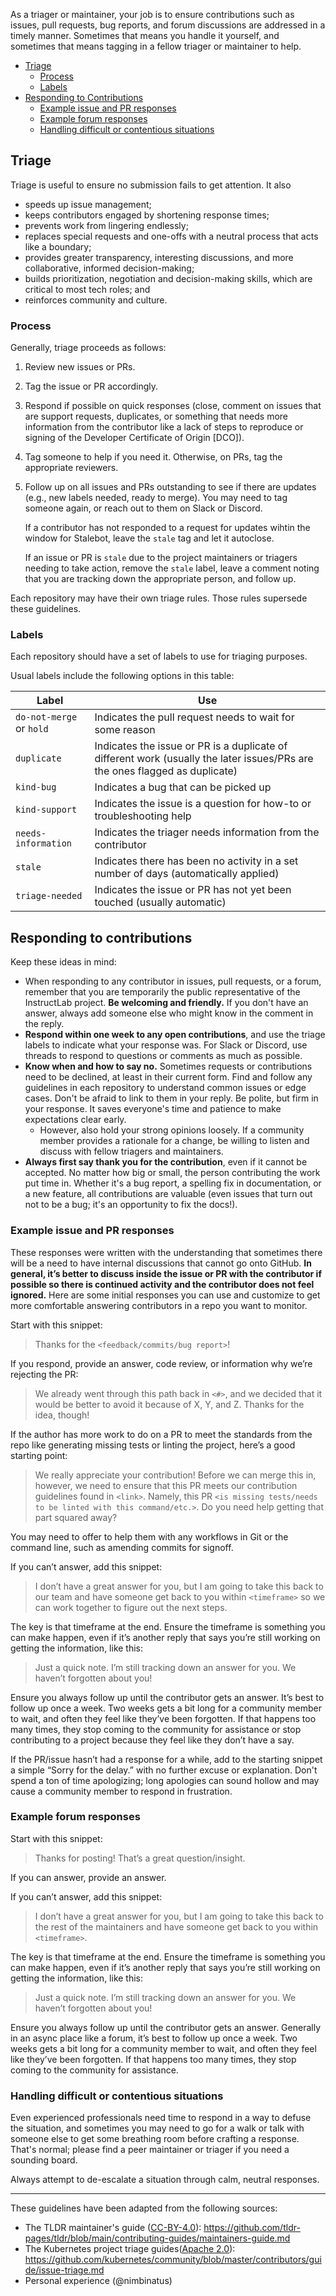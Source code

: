 As a triager or maintainer, your job is to ensure contributions such as issues, pull requests, bug reports, and forum discussions are addressed in a timely manner. Sometimes that means you handle it yourself, and sometimes that means tagging in a fellow triager or maintainer to help.

- [Triage](#triage)
  - [Process](#process) 
  - [Labels](#labels)
- [Responding to Contributions](#responding-to-contributions)
  - [Example issue and PR responses](#example-issue-and-pr-responses)
  - [Example forum responses](#example-forum-responses)
  - [Handling difficult or contentious situations](#handling-difficult-or-contentious-situations)

## Triage

Triage is useful to ensure no submission fails to get attention. It also

- speeds up issue management;
- keeps contributors engaged by shortening response times;
- prevents work from lingering endlessly;
- replaces special requests and one-offs with a neutral process that acts like a boundary;
- provides greater transparency, interesting discussions, and more collaborative, informed decision-making;
- builds prioritization, negotiation and decision-making skills, which are critical to most tech roles; and
- reinforces community and culture.

### Process

Generally, triage proceeds as follows:

1. Review new issues or PRs.
2. Tag the issue or PR accordingly.
3. Respond if possible on quick responses (close, comment on issues that are support requests, duplicates, or something that needs more information from the contributor like a lack of steps to reproduce or signing of the Developer Certificate of Origin [DCO]).
4. Tag someone to help if you need it. Otherwise, on PRs, tag the appropriate reviewers.
5. Follow up on all issues and PRs outstanding to see if there are updates (e.g., new labels needed, ready to merge). You may need to tag someone again, or reach out to them on Slack or Discord.

    If a contributor has not responded to a request for updates wihtin the window for Stalebot, leave the `stale` tag and let it autoclose.

    If an issue or PR is `stale` due to the project maintainers or triagers 
     needing to take action, remove the `stale` label, leave a comment noting   that you are tracking down the appropriate person, and follow up.

Each repository may have their own triage rules. Those rules supersede these guidelines.

### Labels

Each repository should have a set of labels to use for triaging purposes.

Usual labels include the following options in this table:

Label | Use
--|--
`do-not-merge` or `hold` | Indicates the pull request needs to wait for some reason
`duplicate` | Indicates the issue or PR is a duplicate of different work (usually the later issues/PRs are the ones flagged as duplicate)
`kind-bug` | Indicates a bug that can be picked up
`kind-support` | Indicates the issue is a question for how-to or troubleshooting help
`needs-information` | Indicates the triager needs information from the contributor
`stale` | Indicates there has been no activity in a set number of days (automatically applied)
`triage-needed` | Indicates the issue or PR has not yet been touched (usually automatic)

## Responding to contributions

Keep these ideas in mind:
- When responding to any contributor in issues, pull requests, or a forum, remember that you are temporarily the public representative of the InstructLab project. **Be welcoming and friendly.** If you don't have an answer, always add someone else who might know in the comment in the reply.
- **Respond within one week to any open contributions**, and use the triage labels to indicate what your response was. For Slack or Discord, use threads to respond to questions or comments as much as possible.
- **Know when and how to say no.** Sometimes requests or contributions need to be declined, at least in their current form. Find and follow any guidelines in each repository to understand common issues or edge cases. Don't be afraid to link to them in your reply. Be polite, but firm in your response. It saves everyone's time and patience to make expectations clear early.
  - However, also hold your strong opinions loosely. If a community member provides a rationale for a change, be willing to listen and discuss with fellow triagers and maintainers.
- **Always first say thank you for the contribution**, even if it cannot be accepted. No matter how big or small, the person contributing the work put time in. Whether it's a bug report, a spelling fix in documentation, or a new feature, all contributions are valuable (even issues that turn out not to be a bug; it's an opportunity to fix the docs!).

### Example issue and PR responses

These responses were written with the understanding that sometimes there will be a need to have internal discussions that cannot go onto GitHub. **In general, it’s better to discuss inside the issue or PR with the contributor if possible so there is continued activity and the contributor does not feel ignored.** Here are some initial responses you can use and customize to get more comfortable answering contributors in a repo you want to monitor.

Start with this snippet:

> Thanks for the `<feedback/commits/bug report>`!

If you respond, provide an answer, code review, or information why we’re rejecting the PR:

>We already went through this path back in `<#>`, and we decided that it would be better to avoid it because of X, Y, and Z. Thanks for the idea, though!
 
If the author has more work to do on a PR to meet the standards from the repo like generating missing tests or linting the project, here’s a good starting point:

> We really appreciate your contribution! Before we can merge this in, however, we need to ensure that this PR meets our contribution guidelines found in `<link>`. Namely, this PR `<is missing tests/needs to be linted with this command/etc.>`. Do you need help getting that part squared away?

You may need to offer to help them with any workflows in Git or the command line, such as amending commits for signoff.

If you can’t answer, add this snippet:

>I don’t have a great answer for you, but I am going to take this back to our team and have someone get back to you within `<timeframe>` so we can work together to figure out the next steps.

The key is that timeframe at the end. Ensure the timeframe is something you can make happen, even if it’s another reply that says you’re still working on getting the information, like this:

> Just a quick note. I’m still tracking down an answer for you. We haven’t forgotten about you!

Ensure you always follow up until the contributor gets an answer. It’s best to follow up once a week. Two weeks gets a bit long for a community member to wait, and often they feel like they’ve been forgotten. If that happens too many times, they stop coming to the community for assistance or stop contributing to a project because they feel like they don’t have a say.

If the PR/issue hasn’t had a response for a while, add to the starting snippet a simple “Sorry for the delay.” with no further excuse or explanation. Don't spend a ton of time apologizing; long apologies can sound hollow and may cause a community member to respond in frustration.

### Example forum responses

Start with this snippet:

> Thanks for posting! That’s a great question/insight.

If you can answer, provide an answer.

If you can’t answer, add this snippet:

> I don’t have a great answer for you, but I am going to take this back to the rest of the maintainers and have someone get back to you within `<timeframe>`.

The key is that timeframe at the end. Ensure the timeframe is something you can make happen, even if it’s another reply that says you’re still working on getting the information, like this:

>Just a quick note. I’m still tracking down an answer for you. We haven’t forgotten about you!

Ensure you always follow up until the contributor gets an answer. Generally in an async place like a forum, it’s best to follow up once a week. Two weeks gets a bit long for a community member to wait, and often they feel like they’ve been forgotten. If that happens too many times, they stop coming to the community for assistance.

### Handling difficult or contentious situations

Even experienced professionals need time to respond in a way to defuse the situation, and sometimes you may need to go for a walk or talk with someone else to get some breathing room before crafting a response. That's normal; please find a peer maintainer or triager if you need a sounding board.

Always attempt to de-escalate a situation through calm, neutral responses.

---

These guidelines have been adapted from the following sources:
- The TLDR maintainer's guide ([CC-BY-4.0](https://creativecommons.org/licenses/by/4.0/)): https://github.com/tldr-pages/tldr/blob/main/contributing-guides/maintainers-guide.md
- The Kubernetes project triage guides([Apache 2.0](https://github.com/kubernetes/community/blob/master/LICENSE)): https://github.com/kubernetes/community/blob/master/contributors/guide/issue-triage.md
- Personal experience (@nimbinatus)